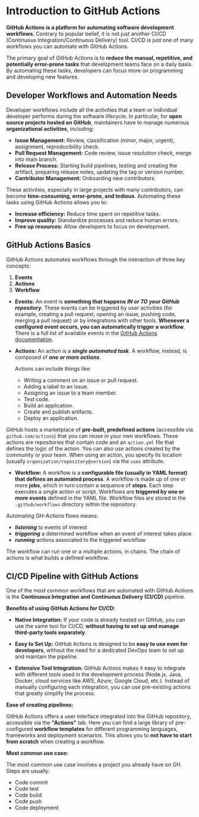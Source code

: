 # Introduction to GitHub Actions

**GitHub Actions is a platform for automating software development workflows**. Contrary to popular belief, it is not just another CI/CD (Continuous Integration/Continuous Delivery) tool. CI/CD is just one of many workflows you can automate with GitHub Actions.

The primary goal of GitHub Actions is to **reduce the manual, repetitive, and potentially error-prone tasks** that development teams face on a daily basis. By automating these tasks, developers can focus more on programming and developing new features.

## Developer Workflows and Automation Needs

Developer workflows include all the activities that a team or individual developer performs during the software lifecycle. In particular, for **open source projects hosted on GitHub**, maintainers have to manage numerous **organizational activities**, including:

- **Issue Management:** Review, classification (minor, major, urgent), assignment, reproducibility check.
- **Pull Request Management:** Code review, issue resolution check, merge into main branch.
- **Release Process:** Starting build pipelines, testing and creating the artifact, preparing release notes, updating the tag or version number.
- **Contributor Management:** Onboarding new contributors.

These activities, especially in large projects with many contributors, can become **time-consuming, error-prone, and tedious**. Automating these tasks using GitHub Actions allows you to:

- **Increase efficiency:** Reduce time spent on repetitive tasks.
- **Improve quality:** Standardize processes and reduce human errors.
- **Free up resources:** Allow developers to focus on development.

## GitHub Actions Basics

GitHub Actions automates workflows through the interaction of three key concepts: 
1. **Events** 
2. **Actions**
3. **Workflow**

- **Events:** An event is **something that happens** ***IN or TO your GitHub repository***. These events can be triggered by user activities (for example, creating a pull request, opening an issue, pushing code, merging a pull request) or by integrations with other tools. **Whenever a configured event occurs, you can automatically trigger a workflow**. There is a full list of available events in the [GitHub Actions documentation](https://docs.github.com/en/actions).

- **Actions:** An action is a ***single automated task***. A workflow, instead, is composed of ***one or more actions***. 

    Actions can include things like:
    * Writing a comment on an issue or pull request.
    * Adding a label to an issue.
    * Assigning an issue to a team member.
    * Test code.
    * Build an application.
    * Create and publish artifacts.
    * Deploy an application.

GitHub hosts a marketplace of **pre-built, predefined actions** (accessible via `github.com/actions`) that you can reuse in your own workflows. These actions are repositories that contain code and an `action.yml` file that defines the logic of the action. You can also use actions created by the community or your team. When using an action, you specify its location (usually `organization/repository@version`) via the `uses` attribute.

- **Workflow:** A workflow is a **configurable file (usually in YAML format) that defines an automated process**. A workflow is made up of one or more **jobs**, which in turn contain a sequence of **steps**. Each step executes a single action or script. Workflows are **triggered by one or more events** defined in the YAML file. Workflow files are stored in the `.github/workflows` directory within the repository.

Automating GH-Actions flows means: 

- ***listening*** to events of interest
- ***triggering*** a determined workflow when an event of interest takes place
- ***running*** actions associated to the triggered workflow

The workflow can run one or a multiple actions, in chains. The chain of actions is what builds a defined workflow. 

## CI/CD Pipeline with GitHub Actions

One of the most common workflows that are automated with GitHub Actions is the **Continuous Integration and Continuous Delivery (CI/CD)** pipeline.

**Benefits of using GitHub Actions for CI/CD:**

- **Native Integration:** If your code is already hosted on GitHub, you can use the same tool for CI/CD, **without having to set up and manage third-party tools separately**.
* **Easy to Set Up:** GitHub Actions is designed to be **easy to use even for developers**, without the need for a dedicated DevOps team to set up and maintain the pipeline.
- **Extensive Tool Integration:** GitHub Actions makes it easy to integrate with different tools used in the development process (Node.js, Java, Docker, cloud services like AWS, Azure, Google Cloud, etc.). Instead of manually configuring each integration, you can use pre-existing actions that greatly simplify the process.

**Ease of creating pipelines:**

GitHub Actions offers a user interface integrated into the GitHub repository, accessible via the **"Actions"** tab. Here you can find a large library of pre-configured **workflow templates** for different programming languages, frameworks and deployment scenarios. This allows you to **not have to start from scratch** when creating a workflow.

**Most common use case:**

The most common use case involves a project you already have on GH. Steps are usually: 

<!--TODO: transform in table, with steps in the left, and explanations on the right -->
- Code commit
- Code test
- Code build
- Code push
- Code deployment
